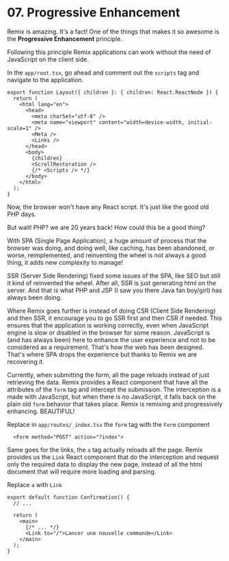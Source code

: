 # 07. Progressive Enhancement

Remix is amazing. It's a fact! One of the things that makes it so awesome is the **Progressive Enhancement** principle.

Following this principle Remix applications can work without the need of JavaScript on the client side.

In the `app/root.tsx`, go ahead and comment out the `scripts` tag and navigate to the application.

```tsx
export function Layout({ children }: { children: React.ReactNode }) {
  return (
    <html lang="en">
      <head>
        <meta charSet="utf-8" />
        <meta name="viewport" content="width=device-width, initial-scale=1" />
        <Meta />
        <Links />
      </head>
      <body>
        {children}
        <ScrollRestoration />
        {/* <Scripts /> */}
      </body>
    </html>
  );
}
```

Now, the browser won't have any React script. It's just like the good old PHP days.

But wait! PHP? we are 20 years back! How could this be a good thing?

With SPA (Single Page Application), a huge amount of process that the browser was doing, and doing well, like caching,
has been abandoned, or worse, reimplemented, and reinventing the wheel is not always a good thing, it adds new complexity to manage!

SSR (Server Side Rendering) fixed some issues of the SPA, like SEO but still it kind of reinvented the wheel. After all, SSR is just generating html on the server. And that is what PHP and JSP (I saw you there Java fan boy/girl) has always been doing.

Where Remix goes further is instead of doing CSR (Client Side Rendering) and then SSR, it encourage you to go SSR first and then CSR if needed. This ensures that the application is working correctly, even when JavaScript engine is slow or disabled in the browser for some reason. JavaScript is (and has always been) here to enhance the user experience and not to be considered as a
requirement. That's how the web has been designed. That's where SPA drops the experience but thanks to Remix we are recovering it.

Currently, when submitting the form, all the page reloads instead of just retrieving the data. Remix provides a React component that have all the attributes of the `form` tag and intercept the submission. The interception is a made with JavaScript, but when there is no JavaScript, it falls back on the plain old `form` behavior that takes place. Remix is remixing and progressively enhancing. BEAUTIFUL!

Replace in `app/routes/_index.tsx` the `form` tag with the `Form` component

```tsx
  <Form method="POST" action="?index">
```

Same goes for the links, the `a` tag actually reloads all the page. Remix provides us the `Link` React component that do the interception and request only the required data to display the new page, instead of all the html document that will require more loading and parsing.

Replace `a` with `Link`

```tsx
export default function Confirmation() {
  // ...

  return (
    <main>
      {/* ... */}
      <Link to="/">Lancer une nouvelle commande</Link>
    </main>
  );
}
```
